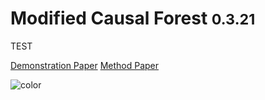 <!-- _coverpage.md -->


# **M**odified **C**ausal **F**orest  <small>0.3.21</small>
TEST



[Demonstration Paper](https://www.mdpi.com/1099-4300/24/8/1039)
[Method Paper](https://arxiv.org/abs/1812.09487)

![color](#f0f0f0)
